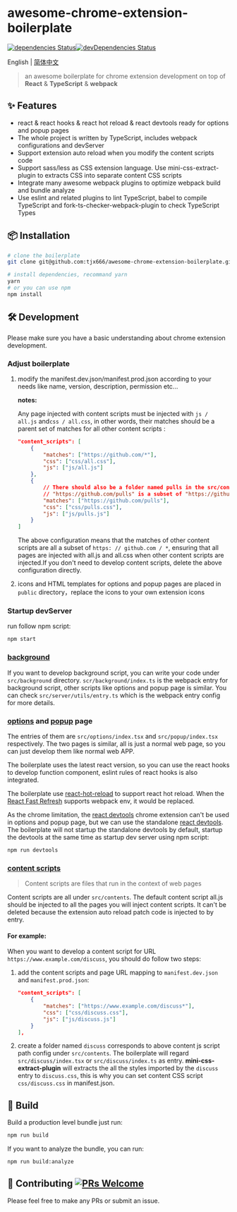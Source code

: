 # awesome-chrome-extension-boilerplate

[![dependencies Status](https://david-dm.org/tjx666/awesome-chrome-extension-boilerplate/status.svg?style=flat-square)](https://david-dm.org/tjx666/awesome-chrome-extension-boilerplate)[![devDependencies Status](https://david-dm.org/tjx666/awesome-chrome-extension-boilerplate/dev-status.svg?style=flat-square)](https://david-dm.org/tjx666/awesome-chrome-extension-boilerplate?type=dev)

English | [简体中文](./README-zh_CN.md)

> an awesome boilerplate for chrome extension development on top of **React** & **TypeScript** & **webpack**

## :sparkles: Features

- react & react hooks & react hot reload & react devtools ready for options and popup pages
- The whole project is written by TypeScript, includes webpack configurations and devServer
- Support extension auto reload when you modify the content scripts code
- Support sass/less as CSS extension language. Use mini-css-extract-plugin to extracts CSS into separate content CSS scripts
- Integrate many awesome webpack plugins to optimize webpack build and bundle analyze
- Use eslint and related plugins to lint TypeScript, babel to compile TypeScript and fork-ts-checker-webpack-plugin to check TypeScript Types

## :package: Installation

```bash
# clone the boilerplate
git clone git@github.com:tjx666/awesome-chrome-extension-boilerplate.git your-extension-name

# install dependencies, recommand yarn
yarn
# or you can use npm
npm install
```

## :hammer_and_wrench: Development

Please make sure you have a basic understanding about chrome extension development.

### Adjust boilerplate

1. modify the manifest.dev.json/manifest.prod.json according to your needs like name, version, description, permission etc...

   **notes:**

   Any page injected with content scripts must be injected with `js / all.js` and`css / all.css`, in other words, their matches should be a parent set of matches for all other content scripts :

   ```json
   "content_scripts": [
       {
           "matches": ["https://github.com/*"],
           "css": ["css/all.css"],
           "js": ["js/all.js"]
       },
       {
           // There should also be a folder named pulls in the src/contents directory
           // "https://github.com/pulls" is a subset of "https://github.com/*"
           "matches": ["https://github.com/pulls"],
           "css": ["css/pulls.css"],
           "js": ["js/pulls.js"]
       }
   ]
   ```

   The above configuration means that the matches of other content scripts are all a subset of `https: // github.com / *`, ensuring that all pages are injected with all.js and all.css when other content scripts are injected.If you don't need to develop content scripts, delete the above configuration directly.

2. icons and HTML templates for options and popup pages are placed in `public` directory，replace the icons to your own extension icons

### Startup devServer

run follow npm script:

```bash
npm start
```

### [background](https://developer.chrome.com/extensions/background_pages)

If you want to develop background script, you can write your code under `src/background` directory. `scr/background/index.ts` is the webpack entry for background script, other scripts like options and popup page is similar. You can check `src/server/utils/entry.ts` which is the webpack entry config for more details.

### [options](https://developer.chrome.com/extensions/options) and [popup](https://developer.chrome.com/extensions/browserAction#popups) page

The entries of them are `src/options/index.tsx` and `src/popup/index.tsx` respectively. The two pages is similar, all is just a normal web page, so you can just develop them like normal web APP.

The boilerplate uses the latest react version, so you can use the react hooks to develop function component, eslint rules of react hooks is also integrated.

The boilerplate use [react-hot-reload](https://github.com/gaearon/react-hot-loader) to support react hot reload. When the [React Fast Refresh](https://github.com/facebook/react/issues/16604) supports webpack env, it would be replaced.

As the chrome limitation, the [react devtools](https://chrome.google.com/webstore/detail/react-developer-tools/fmkadmapgofadopljbjfkapdkoienihi) chrome extension can't be used in options and popup page, but we can use the standalone [react devtools](https://www.npmjs.com/package/react-devtools). The boilerplate will not startup the standalone devtools by default, startup the devtools at the same time as startup dev server using npm script:

```bash
npm run devtools
```

### [content scripts](https://developer.chrome.com/extensions/content_scripts)

> Content scripts are files that run in the context of web pages

Content scripts are all under `src/contents`. The default content script all.js should be injected to all the pages you will inject content scripts. It can't be deleted because the extension auto reload patch code is injected to by entry.

#### For example:

When you want to develop a content script for URL `https://www.example.com/discuss`, you should do follow two steps:

1. add the content scripts and page URL mapping to `manifest.dev.json` and `manifest.prod.json`:

   ```json
   "content_scripts": [
       {
           "matches": ["https://www.example.com/discuss*"],
           "css": ["css/discuss.css"],
           "js": ["js/discuss.js"]
       }
   ],
   ```

2. create a folder named `discuss` corresponds to above content js script path config under `src/contents`. The boilerplate will regard `src/discuss/index.tsx` or `src/discuss/index.ts` as entry. **mini-css-extract-plugin** will extracts the all the styles imported by the `discuss` entry to `discuss.css`, this is why you can set content CSS script `css/discuss.css` in manifest.json.

## :construction_worker: Build

Build a production level bundle just run:

```bash
npm run build
```

If you want to analyze the bundle, you can run:

```bash
npm run build:analyze
```

## :handshake: Contributing [![PRs Welcome](https://img.shields.io/badge/PRs-welcome-brightgreen.svg?style=flat-square)](http://makeapullrequest.com)

Please feel free to make any PRs or submit an issue.
